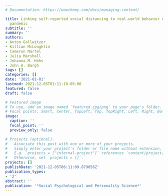 ```yaml
---
# Documentation: https://wowchemy.com/docs/managing-content/

title: Linking self-reported social distancing to real-world behavior during the COVID-19
  pandemic
subtitle: ''
summary: ''
authors:
- Anton Gollwitzer
- Killian McLoughlin
- Cameron Martel
- Julia Marshall
- Johanna M. Höhs
- John A. Bargh
tags: []
categories: []
date: '2021-01-01'
lastmod: 2021-12-05T01:11:10-05:00
featured: false
draft: false

# Featured image
# To use, add an image named `featured.jpg/png` to your page's folder.
# Focal points: Smart, Center, TopLeft, Top, TopRight, Left, Right, BottomLeft, Bottom, BottomRight.
image:
  caption: ''
  focal_point: ''
  preview_only: false

# Projects (optional).
#   Associate this post with one or more of your projects.
#   Simply enter your project's folder or file name without extension.
#   E.g. `projects = ["internal-project"]` references `content/project/deep-learning/index.md`.
#   Otherwise, set `projects = []`.
projects: []
publishDate: '2021-12-05T06:11:09.879056Z'
publication_types:
- '2'
abstract: ''
publication: '*Social Psychological and Personality Science*'
---
```

